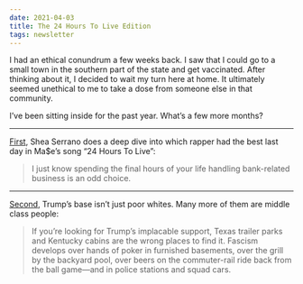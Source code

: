 ```yaml
---
date: 2021-04-03
title: The 24 Hours To Live Edition
tags: newsletter
---
```


I had an ethical conundrum a few weeks back. I saw that I could go to a small town in the southern part of the state and get vaccinated. After thinking about it, I decided to wait my turn here at home. It ultimately seemed unethical to me to take a dose from someone else in that community.

I’ve been sitting inside for the past year. What’s a few more months?

---

[First](https://www.theringer.com/entertainment/2017/8/7/16105366/24-hours-to-live-mase-best-verse-dmx-the-lox-black-rob), Shea Serrano does a deep dive into which rapper had the best last day in Ma$e’s song “24 Hours To Live”:

> I just know spending the final hours of your life handling bank-related business is an odd choice.

---

[Second](https://www.thenation.com/article/archive/trumpism-its-coming-from-the-suburbs/), Trump’s base isn’t just poor whites. Many more of them are middle class people:

> If  you’re looking for Trump’s implacable support, Texas trailer parks and  Kentucky cabins are the wrong places to find it. Fascism develops over  hands of poker in furnished basements, over the grill by the backyard  pool, over beers on the commuter-rail ride back from the ball game—and  in police stations and squad cars.